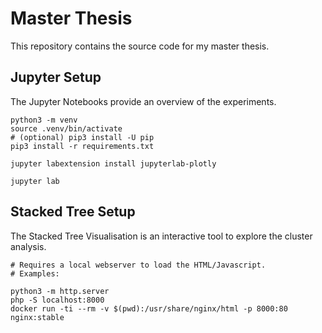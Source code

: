 # Master Thesis

This repository contains the source code for my master thesis.

## Jupyter Setup

The Jupyter Notebooks provide an overview of the experiments.

```
python3 -m venv
source .venv/bin/activate
# (optional) pip3 install -U pip
pip3 install -r requirements.txt

jupyter labextension install jupyterlab-plotly

jupyter lab
```

## Stacked Tree Setup

The Stacked Tree Visualisation is an interactive tool to explore the cluster analysis.

```
# Requires a local webserver to load the HTML/Javascript.
# Examples:

python3 -m http.server
php -S localhost:8000
docker run -ti --rm -v $(pwd):/usr/share/nginx/html -p 8000:80 nginx:stable
```
